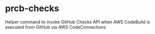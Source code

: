 # prcb-checks
Helper command to invoke GitHub Checks API when AWS CodeBuild is executed from GitHub via AWS CodeConnections
